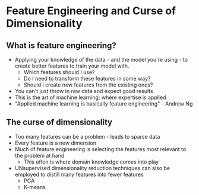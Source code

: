 # Feature Engineering and Curse of Dimensionality

## What is feature engineering?

- Applying your knowledge of the data - and the model you're using - to create better features to train your model with.
    - Which  features should I use?
    - Do I need to transform these features in some way?
    - Should I create new features from the existing ones?
- You can't just throw in raw data and expect good results
- This is the art of machine learning; where expertise is applied
- "Applied machine learning is basically feature engineering" - Andrew Ng

## The curse of dimensionality

- Too many features can be a problem - leads to sparse data
- Every feature is a new dimension
- Much of feature engineering is selecting the features most relevant to the problem at hand
    - This often is where domain knowledge comes into play
- UNsupervised dimensionality reduction techniques can also be employed to distill many features into fewer features
    - PCA
    - K-means
